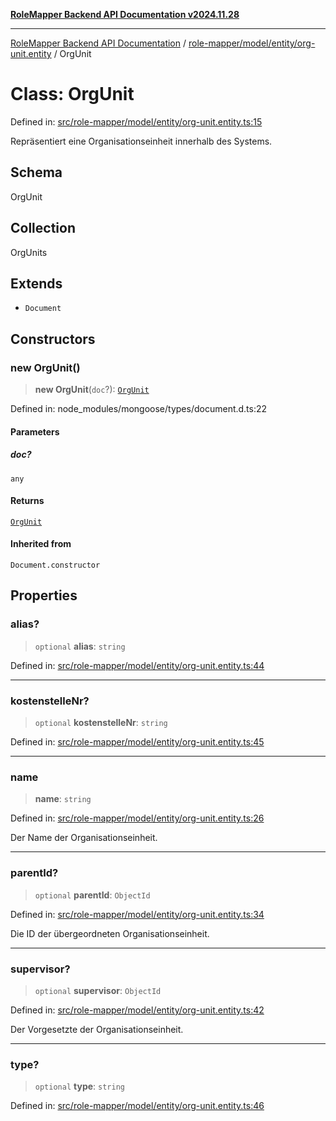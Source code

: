 [**RoleMapper Backend API Documentation v2024.11.28**](../../../../../README.md)

***

[RoleMapper Backend API Documentation](../../../../../modules.md) / [role-mapper/model/entity/org-unit.entity](../README.md) / OrgUnit

# Class: OrgUnit

Defined in: [src/role-mapper/model/entity/org-unit.entity.ts:15](https://github.com/FlowCraft-AG/RoleMapper/blob/2b9cb86a69a058eebb4388dc6380ab3f35004bd1/backend/src/role-mapper/model/entity/org-unit.entity.ts#L15)

Repräsentiert eine Organisationseinheit innerhalb des Systems.

## Schema

OrgUnit

## Collection

OrgUnits

## Extends

- `Document`

## Constructors

### new OrgUnit()

> **new OrgUnit**(`doc`?): [`OrgUnit`](OrgUnit.md)

Defined in: node\_modules/mongoose/types/document.d.ts:22

#### Parameters

##### doc?

`any`

#### Returns

[`OrgUnit`](OrgUnit.md)

#### Inherited from

`Document.constructor`

## Properties

### alias?

> `optional` **alias**: `string`

Defined in: [src/role-mapper/model/entity/org-unit.entity.ts:44](https://github.com/FlowCraft-AG/RoleMapper/blob/2b9cb86a69a058eebb4388dc6380ab3f35004bd1/backend/src/role-mapper/model/entity/org-unit.entity.ts#L44)

***

### kostenstelleNr?

> `optional` **kostenstelleNr**: `string`

Defined in: [src/role-mapper/model/entity/org-unit.entity.ts:45](https://github.com/FlowCraft-AG/RoleMapper/blob/2b9cb86a69a058eebb4388dc6380ab3f35004bd1/backend/src/role-mapper/model/entity/org-unit.entity.ts#L45)

***

### name

> **name**: `string`

Defined in: [src/role-mapper/model/entity/org-unit.entity.ts:26](https://github.com/FlowCraft-AG/RoleMapper/blob/2b9cb86a69a058eebb4388dc6380ab3f35004bd1/backend/src/role-mapper/model/entity/org-unit.entity.ts#L26)

Der Name der Organisationseinheit.

***

### parentId?

> `optional` **parentId**: `ObjectId`

Defined in: [src/role-mapper/model/entity/org-unit.entity.ts:34](https://github.com/FlowCraft-AG/RoleMapper/blob/2b9cb86a69a058eebb4388dc6380ab3f35004bd1/backend/src/role-mapper/model/entity/org-unit.entity.ts#L34)

Die ID der übergeordneten Organisationseinheit.

***

### supervisor?

> `optional` **supervisor**: `ObjectId`

Defined in: [src/role-mapper/model/entity/org-unit.entity.ts:42](https://github.com/FlowCraft-AG/RoleMapper/blob/2b9cb86a69a058eebb4388dc6380ab3f35004bd1/backend/src/role-mapper/model/entity/org-unit.entity.ts#L42)

Der Vorgesetzte der Organisationseinheit.

***

### type?

> `optional` **type**: `string`

Defined in: [src/role-mapper/model/entity/org-unit.entity.ts:46](https://github.com/FlowCraft-AG/RoleMapper/blob/2b9cb86a69a058eebb4388dc6380ab3f35004bd1/backend/src/role-mapper/model/entity/org-unit.entity.ts#L46)
